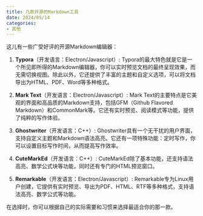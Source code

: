 ```yaml
---
title: 几款开源的Markdown工具
date: 2024/05/14
categories:
- 其他
---
```


这儿有一些广受好评的开源Markdown编辑器：

1. **Typora**（开发语言：Electron/Javascript）: Typora的最大特色就是它是一个所见即所得的Markdown编辑器，你可以实时预览文档的最终呈现效果，而无需切换视图。除此以外，它还提供了丰富的主题和自定义选项，可以将文档导出为HTML、PDF、Word等多种格式。

2. **Mark Text**（开发语言：Electron/Javascript）: Mark Text的主要特点是它美观的界面和高品质的Markdown支持，包括GFM（Github Flavored Markdown）和CommonMark等。它还有实时预览、阅读模式等功能，提供了纯粹的写作体验。

3. **Ghostwriter**（开发语言：C++）: Ghostwriter具有一个无干扰的用户界面，支持自定义主题和Markdown语法高亮。它还有一项特殊功能：定时写作，你可以设置目标写作时间，从而提高写作效率。

4. **CuteMarkEd**（开发语言：C++）: CuteMarkEd除了基本功能，还支持语法高亮、数学公式块等功能，同时还有专门的HTML预览窗口。

5. **Remarkable**（开发语言：Electron/Javascript）: Remarkable专为Linux用户创建，它提供有实时预览、导出为PDF、HTML、RTF等多种格式，支持语法高亮、数学公式等功能。

在选择时，你可以根据自己的实际需要和习惯来选择最适合你的那一款。
